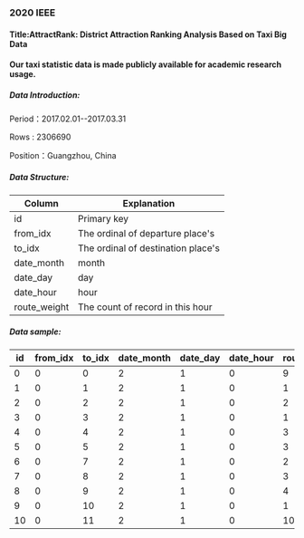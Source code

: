 ### 2020 IEEE
#### Title:AttractRank: District Attraction Ranking Analysis Based on Taxi Big Data
#### Our taxi statistic data is made publicly available for academic research usage.


##### Data Introduction:

Period：2017.02.01--2017.03.31

Rows : 2306690

Position：Guangzhou, China



##### Data Structure:

| Column       | Explanation                         |
| ------------ | ----------------------------------- |
| id           | Primary key                         |
| from_idx     | The ordinal of  departure place's   |
| to_idx       | The ordinal of  destination place's |
| date_month   | month                               |
| date_day     | day                                 |
| date_hour    | hour                                |
| route_weight | The count of record in this hour    |



##### Data sample:

| id   | from_idx | to_idx | date_month | date_day | date_hour | route_weight |
| ---- | -------- | ------ | ---------- | -------- | --------- | ------------ |
| 0    | 0        | 0      | 2          | 1        | 0         | 9            |
| 1    | 0        | 1      | 2          | 1        | 0         | 1            |
| 2    | 0        | 2      | 2          | 1        | 0         | 2            |
| 3    | 0        | 3      | 2          | 1        | 0         | 1            |
| 4    | 0        | 4      | 2          | 1        | 0         | 3            |
| 5    | 0        | 5      | 2          | 1        | 0         | 3            |
| 6    | 0        | 7      | 2          | 1        | 0         | 2            |
| 7    | 0        | 8      | 2          | 1        | 0         | 3            |
| 8    | 0        | 9      | 2          | 1        | 0         | 4            |
| 9    | 0        | 10     | 2          | 1        | 0         | 1            |
| 10   | 0        | 11     | 2          | 1        | 0         | 10           |

